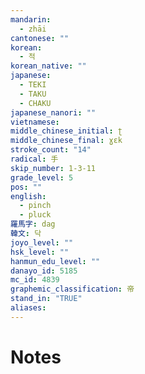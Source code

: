 ```yaml
---
mandarin:
  - zhāi
cantonese: ""
korean:
  - 적
korean_native: ""
japanese:
  - TEKI
  - TAKU
  - CHAKU
japanese_nanori: ""
vietnamese:
middle_chinese_initial: ʈ
middle_chinese_final: ɣɛk
stroke_count: "14"
radical: 手
skip_number: 1-3-11
grade_level: 5
pos: ""
english:
  - pinch
  - pluck
羅馬字: dag
韓文: 닥
joyo_level: ""
hsk_level: ""
hanmun_edu_level: ""
danayo_id: 5185
mc_id: 4839
graphemic_classification: 帝
stand_in: "TRUE"
aliases:
---
```


# Notes
